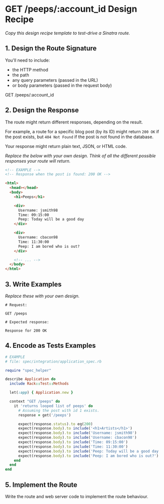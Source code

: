 # GET /peeps/:account_id Design Recipe

_Copy this design recipe template to test-drive a Sinatra route._

## 1. Design the Route Signature

You'll need to include:
  * the HTTP method
  * the path
  * any query parameters (passed in the URL)
  * or body parameters (passed in the request body)

  GET /peeps/:account_id

## 2. Design the Response

The route might return different responses, depending on the result.

For example, a route for a specific blog post (by its ID) might return `200 OK` if the post exists, but `404 Not Found` if the post is not found in the database.

Your response might return plain text, JSON, or HTML code. 

_Replace the below with your own design. Think of all the different possible responses your route will return._

```html
<!-- EXAMPLE -->
<!-- Response when the post is found: 200 OK -->

<html>
  <head></head>
  <body>
    <h1>Peeps</h1>

    <div>
      Username: jsmith98
      Time: 09:15:00
      Peep: Today will be a good day
    </div>

    <div>
      Username: cbacon98
      Time: 11:30:00
      Peep: I am bored who is out?
    </div>

    <!-- ... -->
  </body>
</html>
```

## 3. Write Examples

_Replace these with your own design._

```
# Request:

GET /peeps

# Expected response:

Response for 200 OK
```


## 4. Encode as Tests Examples

```ruby
# EXAMPLE
# file: spec/integration/application_spec.rb

require "spec_helper"

describe Application do
  include Rack::Test::Methods

  let(:app) { Application.new }

  context "GET /peeps" do
    it 'returns looped list of peeps' do
      # Assuming the post with id 1 exists.
      response = get('/peeps')

      expect(response.status).to eq(200)
      expect(response.body).to include('<h1>Artists</h1>')
      expect(response.body).to include('Username: jsmith98')
      expect(response.body).to include('Username: cbacon98')
      expect(response.body).to include('Time: 09:15:00')
      expect(response.body).to include('Time: 11:30:00')
      expect(response.body).to include('Peep: Today will be a good day')
      expect(response.body).to include('Peep: I am bored who is out?')
    end
  end
end
```

## 5. Implement the Route

Write the route and web server code to implement the route behaviour.
